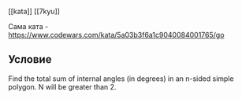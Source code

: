 [[kata]]
[[7kyu]]

Сама ката - https://www.codewars.com/kata/5a03b3f6a1c9040084001765/go

## Условие
Find the total sum of internal angles (in degrees) in an n-sided simple polygon. N will be greater than 2.